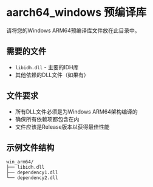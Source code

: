 # aarch64_windows 预编译库

请将您的Windows ARM64预编译库文件放在此目录中。

## 需要的文件

- `libidh.dll` - 主要的IDH库
- 其他依赖的DLL文件（如果有）

## 文件要求

- 所有DLL文件必须是为Windows ARM64架构编译的
- 确保所有依赖项都包含在内
- 文件应该是Release版本以获得最佳性能

## 示例文件结构

```
win_arm64/
├── libidh.dll
├── dependency1.dll
└── dependency2.dll
